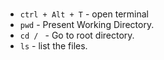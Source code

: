 #
* `ctrl + Alt + T` - open terminal
* `pwd` - Present Working Directory.
* `cd / ` - Go to root directory.
* `ls` - list the files.


#
